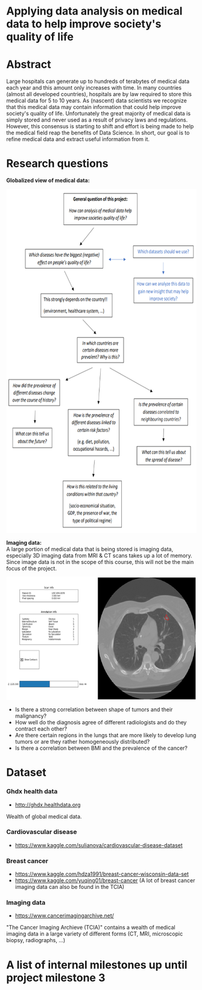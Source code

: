 # Applying data analysis on medical data to help improve society's quality of life

# Abstract
Large hospitals can generate up to hundreds of terabytes of medical data each year and this amount only increases with time.
In many countries (almost all developed countries), hospitals are by law required to store this medical data for 5 to 10 years.
As (nascent) data scientists we recognize that this medical data may contain information that could help improve society's quality of life. Unfortunately the great majority of medical data is simply stored and never used as a result of privacy laws and regulations. However, this consensus is starting to shift and effort is being made to help the medical field reap the benefits of Data Science.
In short, our goal is to refine medical data and extract useful information from it.

# Research questions

**Globalized view of medical data:**

<p align="center">
<img src="https://github.com/Senneschal/Data_Science_Alliance/blob/master/Images/scheme.png" alt="alt text" width="700" height="910"></p>

**Imaging data:** <br>
A large portion of medical data that is being stored is imaging data, especially 3D imaging data from MRI & CT scans takes up a lot of memory. Since image data is not in the scope of this course, this will not be the main focus of the project.

<p align="center">
<img src="https://github.com/Senneschal/Data_Science_Alliance/blob/master/Images/ctscan.png" alt="alt text" width=650" height="325">
</p>

* Is there a strong correlation between shape of tumors and their malignancy?
* How well do the diagnosis agree of different radiologists and do they contract each other?
* Are there certain regions in the lungs that are more likely to develop lung tumors or are they rather homogeneously distributed?
* Is there a correlation between BMI and the prevalence of the cancer?


# Dataset

### Ghdx health data 
* http://ghdx.healthdata.org

Wealth of global medical data.

### Cardiovascular disease
* https://www.kaggle.com/sulianova/cardiovascular-disease-dataset

### Breast cancer
* https://www.kaggle.com/hdza1991/breast-cancer-wisconsin-data-set
* https://www.kaggle.com/yuqing01/breast-cancer
(A lot of breast cancer imaging data can also be found in the TCIA)

### Imaging data
* https://www.cancerimagingarchive.net/

"The Cancer Imaging Archieve (TCIA)" contains a wealth of medical imaging data in a large variety of different forms (CT, MRI, microscopic biopsy, radiographs, ...)


# A list of internal milestones up until project milestone 3


